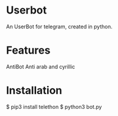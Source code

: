 # Userbot
An UserBot for telegram, created in python.
# Features
AntiBot
Anti arab and cyrillic
# Installation
$ pip3 install telethon
$ python3 bot.py
